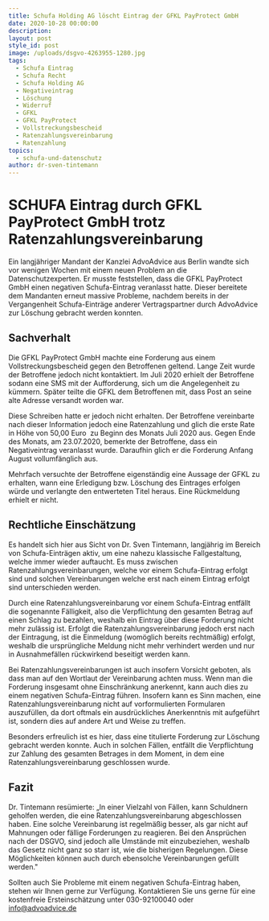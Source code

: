 ```yaml
---
title: Schufa Holding AG löscht Eintrag der GFKL PayProtect GmbH
date: 2020-10-28 00:00:00
description:
layout: post
style_id: post
image: /uploads/dsgvo-4263955-1280.jpg
tags:
  - Schufa Eintrag
  - Schufa Recht
  - Schufa Holding AG
  - Negativeintrag
  - Löschung
  - Widerruf
  - GFKL
  - GFKL PayProtect
  - Vollstreckungsbescheid
  - Ratenzahlungsvereinbarung
  - Ratenzahlung
topics:
  - schufa-und-datenschutz
author: dr-sven-tintemann
---
```


# **SCHUFA Eintrag durch GFKL PayProtect GmbH trotz Ratenzahlungsvereinbarung**

Ein langjähriger Mandant der Kanzlei AdvoAdvice aus Berlin wandte sich vor wenigen Wochen mit einem neuen Problem an die Datenschutzexperten. Er musste feststellen, dass die GFKL PayProtect GmbH einen negativen Schufa-Eintrag veranlasst hatte. Dieser bereitete dem Mandanten erneut massive Probleme, nachdem bereits in der Vergangenheit Schufa-Einträge anderer Vertragspartner durch AdvoAdvice zur Löschung gebracht werden konnten.

## Sachverhalt

Die GFKL PayProtect GmbH machte eine Forderung aus einem Vollstreckungsbescheid gegen den Betroffenen geltend. Lange Zeit wurde der Betroffene jedoch nicht kontaktiert. Im Juli 2020 erhielt der Betroffene sodann eine SMS mit der Aufforderung, sich um die Angelegenheit zu kümmern. Später teilte die GFKL dem Betroffenen mit, dass Post an seine alte Adresse versandt worden war.

Diese Schreiben hatte er jedoch nicht erhalten. Der Betroffene vereinbarte nach dieser Information jedoch eine Ratenzahlung und glich die erste Rate in Höhe von 50,00 Euro &nbsp;zu Beginn des Monats Juli 2020 aus. Gegen Ende des Monats, am 23.07.2020, bemerkte der Betroffene, dass ein Negativeintrag veranlasst wurde. Daraufhin glich er die Forderung Anfang August vollumfänglich aus.

Mehrfach versuchte der Betroffene eigenständig eine Aussage der GFKL zu erhalten, wann eine Erledigung bzw. Löschung des Eintrages erfolgen würde und verlangte den entwerteten Titel heraus. Eine Rückmeldung erhielt er nicht.

## Rechtliche Einschätzung

Es handelt sich hier aus Sicht von Dr. Sven Tintemann, langjährig im Bereich von Schufa-Einträgen aktiv, um eine nahezu klassische Fallgestaltung, welche immer wieder auftaucht. Es muss zwischen Ratenzahlungsvereinbarungen, welche vor einem Schufa-Eintrag erfolgt sind und solchen Vereinbarungen welche erst nach einem Eintrag erfolgt sind unterschieden werden.

Durch eine Ratenzahlungsvereinbarung vor einem Schufa-Eintrag entfällt die sogenannte Fälligkeit, also die Verpflichtung den gesamten Betrag auf einen Schlag zu bezahlen, weshalb ein Eintrag über diese Forderung nicht mehr zulässig ist. Erfolgt die Ratenzahlungsvereinbarung jedoch erst nach der Eintragung, ist die Einmeldung (womöglich bereits rechtmä&szlig;ig) erfolgt, weshalb die ursprüngliche Meldung nicht mehr verhindert werden und nur in Ausnahmefällen rückwirkend beseitigt werden kann.

Bei Ratenzahlungsvereinbarungen ist auch insofern Vorsicht geboten, als dass man auf den Wortlaut der Vereinbarung achten muss. Wenn man die Forderung insgesamt ohne Einschränkung anerkennt, kann auch dies zu einem negativen Schufa-Eintrag führen. Insofern kann es Sinn machen, eine Ratenzahlungsvereinbarung nicht auf vorformulierten Formularen auszufüllen, da dort oftmals ein ausdrückliches Anerkenntnis mit aufgeführt ist, sondern dies auf andere Art und Weise zu treffen.

Besonders erfreulich ist es hier, dass eine titulierte Forderung zur Löschung gebracht werden konnte. Auch in solchen Fällen, entfällt die Verpflichtung zur Zahlung des gesamten Betrages in dem Moment, in dem eine Ratenzahlungsvereinbarung geschlossen wurde.

## Fazit

Dr. Tintemann resümierte: „In einer Vielzahl von Fällen, kann Schuldnern geholfen werden, die eine Ratenzahlungsvereinbarung abgeschlossen haben. Eine solche Vereinbarung ist regelmä&szlig;ig besser, als gar nicht auf Mahnungen oder fällige Forderungen zu reagieren. Bei den Ansprüchen nach der DSGVO, sind jedoch alle Umstände mit einzubeziehen, weshalb das Gesetz nicht ganz so starr ist, wie die bisherigen Regelungen. Diese Möglichkeiten können auch durch ebensolche Vereinbarungen gefüllt werden."

Sollten auch Sie Probleme mit einem negativen Schufa-Eintrag haben, stehen wir Ihnen gerne zur Verfügung. Kontaktieren Sie uns gerne für eine kostenfreie Ersteinschätzung unter 030-92100040 oder info@advoadvice.de